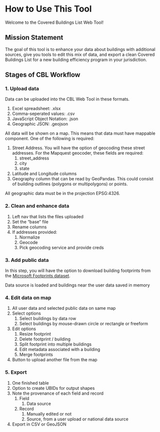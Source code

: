 # How to Use This Tool

Welcome to the Covered Buildings List Web Tool!

## Mission Statement
The goal of this tool is to enhance your data about buildings with additional sources, give you tools to edit this mix of data, and export a clean Covered Buildings List for a new building efficiency program in your jurisdiction.

## Stages of CBL Workflow

### 1. Upload data

Data can be uploaded into the CBL Web Tool in these formats.

1. Excel spreadsheet: .xlsx
1. Comma-seperated values: .csv
1. JavaScript Object Notation: .json
1. Geographic JSON: .geojson

All data will be shown on a map. This means that data must have mappable component. One of the following is required:

1. Street Address. You will have the option of geocoding these street addresses. For the Mapquest geocoder, these fields are required:
    1. street_address
    1. city
    1. state
1. Latitude and Longitude columns
1. Geography column that can be read by GeoPandas. This could consist of building outlines (polygons or multipolygons) or points.

All geographic data must be in the projection EPSG:4326.

### 2. Clean and enhance data

1.  Left nav that lists the files uploaded
1.  Set the “base” file
1.  Rename columns
1.  If addresses provided:
    1. Normalize
    1. Geocode
    1. Pick geocoding service and provide creds

### 3. Add public data

In this step, you will have the option to download building footprints from the [Microsoft Footprints dataset](https://github.com/microsoft/GlobalMLBuildingFootprints).

Data source is loaded and buildings near the user data saved in memory

### 4. Edit data on map

1.  All user data and selected public data on same map
1.  Select options
    1.  Select buildings by data row
    1. Select buildings by mouse-drawn circle or rectangle or freeform
1.  Edit options
    1.  Resize footprint
    1. Delete footprint / building
    1.    Split footprint into multiple buildings
    1. Edit metadata associated with a building
    1.  Merge footprints
1.  Button to upload another file from the map

### 5. Export

1.  One finished table
1.  Option to create UBIDs for output shapes
1.  Note the provenance of each field and record
    1.  Field
        1.  Data source
    1. Record
        1.  Manually edited or not
        1.  Source, from a user upload or national data source
1.  Export in CSV or GeoJSON
